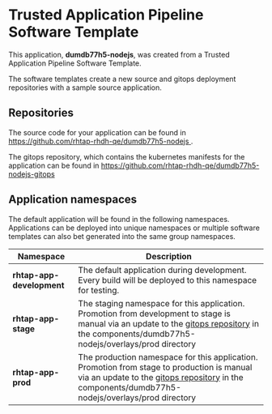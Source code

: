 # Trusted Application Pipeline Software Template

This application, **dumdb77h5-nodejs**, was created from a Trusted Application Pipeline Software Template.

The software templates create a new source and gitops deployment repositories with a sample source application. 

## Repositories

The source code for your application can be found in [https://github.com/rhtap-rhdh-qe/dumdb77h5-nodejs ](https://github.com/rhtap-rhdh-qe/dumdb77h5-nodejs ).
 
The gitops repository, which contains the kubernetes manifests for the application can be found in 
[https://github.com/rhtap-rhdh-qe/dumdb77h5-nodejs-gitops ](https://github.com/rhtap-rhdh-qe/dumdb77h5-nodejs-gitops ) 

## Application namespaces 

The default application will be found in the following namespaces. Applications can be deployed into unique namespaces or multiple software templates can also bet generated into the same group namespaces.  

|  Namespace   |  Description   |  
| -------- | -------- |   
| **rhtap-app-development** | The default application during development. Every build will be deployed to this namespace for testing. | 
| **rhtap-app-stage** | The staging namespace for this application. Promotion from development to stage is manual via an update to the [gitops repository](https://github.com/rhtap-rhdh-qe/dumdb77h5-nodejs-gitops ) in the components/dumdb77h5-nodejs/overlays/prod directory |  
| **rhtap-app-prod** | The production namespace for this application. Promotion from stage to production is manual via an update to the [gitops repository](https://github.com/rhtap-rhdh-qe/dumdb77h5-nodejs-gitops ) in the components/dumdb77h5-nodejs/overlays/prod directory | 